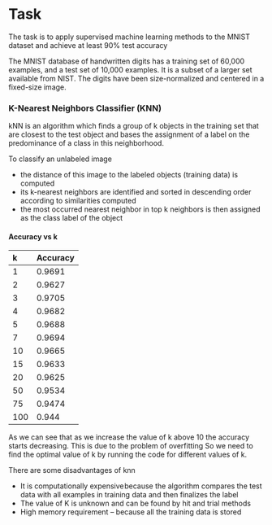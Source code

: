 # Task
The task is to  apply supervised machine learning methods to the MNIST dataset and achieve at least 90% test accuracy
     
The MNIST database of handwritten digits has a training set of 60,000 examples, and a test set of 10,000 examples. It is a subset of a larger set available from NIST. The digits have been size-normalized and centered in a fixed-size image.

###  K-Nearest Neighbors Classifier (KNN)
kNN is an algorithm which finds a group of k objects in the training set that are closest to the test object and bases the assignment of a label on the predominance of a class in this neighborhood.

To classify an unlabeled image 
* the distance of this image to the labeled objects (training data) is computed
* its k-nearest neighbors are identified and sorted in descending order according to
similarities computed
* the most occurred nearest neighbor in top k neighbors is then assigned as the
class label of the object

#### Accuracy vs k 
| k     | Accuracy |
|:------|:---------|
|1      |0.9691    |
|2      |0.9627    |
|3      |0.9705    |
|4      |0.9682    |
|5      |0.9688    |
|7      |0.9694    | 
|10     |0.9665    |
|15     |0.9633    |
|20     |0.9625    |
|50     |0.9534    |
|75     |0.9474    |
|100    |0.944     |


As we can see that as we increase the value of k above 10 the accuracy starts decreasing. This is due to the problem of overfitting
So we need to find the optimal value of k by running the code for different values of k.


There are some disadvantages of knn 
* It is computationally expensive because the algorithm compares the test data with all examples in training data and then finalizes the label
* The value of K is unknown and can be found by hit and trial methods
* High memory requirement – because all the training data is stored

